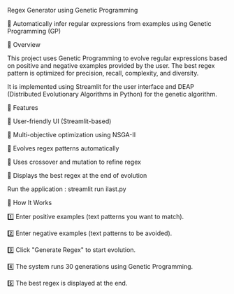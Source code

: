 Regex Generator using Genetic Programming

🚀 Automatically infer regular expressions from examples using Genetic Programming (GP)

📌 Overview

This project uses Genetic Programming to evolve regular expressions based on positive and negative examples provided by the user. The best regex pattern is optimized for precision, recall, complexity, and diversity.

It is implemented using Streamlit for the user interface and DEAP (Distributed Evolutionary Algorithms in Python) for the genetic algorithm.

🎯 Features

🔹 User-friendly UI (Streamlit-based)

🔹 Multi-objective optimization using NSGA-II

🔹 Evolves regex patterns automatically

🔹 Uses crossover and mutation to refine regex

🔹 Displays the best regex at the end of evolution



Run the application : streamlit run ilast.py

📖 How It Works

1️⃣ Enter positive examples (text patterns you want to match).

2️⃣ Enter negative examples (text patterns to be avoided).

3️⃣ Click "Generate Regex" to start evolution.

4️⃣ The system runs 30 generations using Genetic Programming.

5️⃣ The best regex is displayed at the end.
